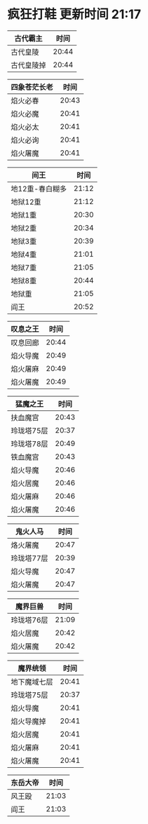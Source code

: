 # 疯狂打鞋 更新时间 21:17

| 古代霸主   | 时间    |
|--------|-------|
| 古代皇陵 | 20:44 |
| 古代皇陵掉 | 20:44 |

| 四象苍茫长老   | 时间    |
|--------|-------|
| 焰火必春 | 20:43 |
| 焰火必魔 | 20:41 |
| 焰火必太 | 20:41 |
| 焰火必询 | 20:41 |
| 焰火屠魔 | 20:41 |

| 间王   | 时间    |
|--------|-------|
| 地12重-春白糊多 | 21:12 |
| 地狱12重 | 21:12 |
| 地狱1重 | 20:30 |
| 地狱2重 | 20:34 |
| 地狱3重 | 20:39 |
| 地狱4重 | 21:01 |
| 地狱7重 | 21:05 |
| 地狱8重 | 20:44 |
| 地狱重 | 21:05 |
| 阎王 | 20:52 |

| 叹息之王   | 时间    |
|--------|-------|
| 叹息回廊 | 20:44 |
| 焰火导魔 | 20:49 |
| 焰火屠麻 | 20:49 |
| 焰火屠魔 | 20:49 |

| 猛魔之王   | 时间    |
|--------|-------|
| 扶血魔宫 | 20:43 |
| 玲珑塔75层 | 20:37 |
| 玲珑塔78层 | 20:49 |
| 铁血魔宫 | 20:43 |
| 焰火导魔 | 20:46 |
| 焰火居魔 | 20:46 |
| 焰火屠麻 | 20:46 |
| 焰火屠魔 | 20:46 |

| 鬼火人马   | 时间    |
|--------|-------|
| 烙火屠魔 | 20:47 |
| 玲珑塔77层 | 20:39 |
| 焰火导魔 | 20:47 |
| 焰火屠魔 | 20:47 |

| 魔界巨兽   | 时间    |
|--------|-------|
| 玲珑塔76层 | 21:09 |
| 焰火居魔 | 20:42 |
| 焰火屠魔 | 20:42 |

| 魔界统领   | 时间    |
|--------|-------|
| 地下魔域七层 | 20:41 |
| 玲珑塔75层 | 20:37 |
| 焰火导魔 | 20:41 |
| 焰火导魔掉 | 20:41 |
| 焰火居魔 | 20:41 |
| 焰火屠麻 | 20:41 |
| 焰火屠魔 | 20:41 |

| 东岳大帝   | 时间    |
|--------|-------|
| 风王殴 | 21:03 |
| 阎王 | 21:03 |